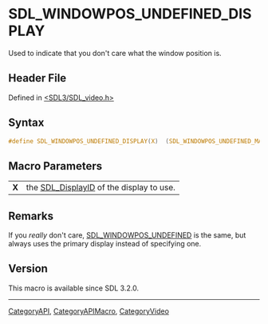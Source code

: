 # SDL_WINDOWPOS_UNDEFINED_DISPLAY

Used to indicate that you don't care what the window position is.

## Header File

Defined in [<SDL3/SDL_video.h>](https://github.com/libsdl-org/SDL/blob/main/include/SDL3/SDL_video.h)

## Syntax

```c
#define SDL_WINDOWPOS_UNDEFINED_DISPLAY(X)  (SDL_WINDOWPOS_UNDEFINED_MASK|(X))
```

## Macro Parameters

|       |                                                           |
| ----- | --------------------------------------------------------- |
| **X** | the [SDL_DisplayID](SDL_DisplayID) of the display to use. |

## Remarks

If you _really_ don't care,
[SDL_WINDOWPOS_UNDEFINED](SDL_WINDOWPOS_UNDEFINED) is the same, but always
uses the primary display instead of specifying one.

## Version

This macro is available since SDL 3.2.0.





----
[CategoryAPI](CategoryAPI), [CategoryAPIMacro](CategoryAPIMacro), [CategoryVideo](CategoryVideo)

